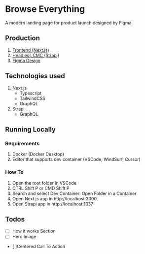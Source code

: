 # Browse Everything

A modern landing page for product launch designed by Figma.

## Production

1. [Frontend (Next.js)](https://browse-everything.hjcasayas.info)
1. [Headless CMC (Strapi)](https://browse-everything-cms.hjcasayas.info)
1. [Figma Design](https://www.figma.com/community/file/1487309170684591074/modern-product-launch)

## Technologies used

1. Next.js
   - Typescript
   - TailwindCSS
   - GraphQL
2. Strapi
   - GraphQL

## Running Locally

### Requirements

1. Docker (Docker Desktop)
2. Editor that supports dev container (VSCode, WindSurf, Cursor)

### How To

1. Open the root folder in VSCode
2. CTRL Shift P or CMD Shift P
3. Search and select Dev Container: Open Folder in a Container
4. Open Next.js app in http://localhost:3000
5. Open Strapi app in http://localhost:1337

## Todos

- [ ] How it works Section
- [ ] Hero Image
- [ ]Centered Call To Action
